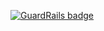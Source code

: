 
[![GuardRails badge](https://badges.production.guardrails.io/bennythejudge/greetings.svg)](https://www.guardrails.io)

